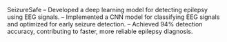 SeizureSafe 
– Developed a deep learning model for detecting epilepsy using EEG signals.
– Implemented a CNN model for classifying EEG signals and optimized for early seizure detection.
– Achieved 94% detection accuracy, contributing to faster, more reliable epilepsy diagnosis.
